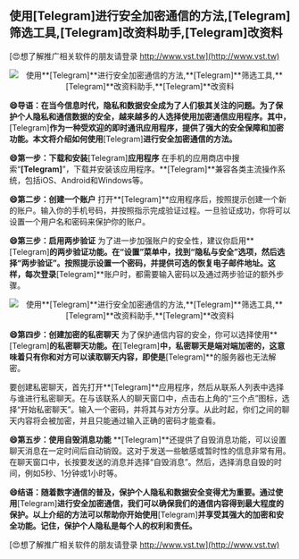 ## **使用**[Telegram]**进行安全加密通信的方法,**[Telegram]**筛选工具,**[Telegram]**改资料助手,**[Telegram]**改资料**

[😍想了解推广相关软件的朋友请登录 http://www.vst.tw](http://www.vst.tw)

 <center><img src="https://vst.tw/MP4/tuiguang/png/6.png" alt="使用**[Telegram]**进行安全加密通信的方法,**[Telegram]**筛选工具,**[Telegram]**改资料助手,**[Telegram]**改资料"></center>

**😄导语：在当今信息时代，隐私和数据安全成为了人们极其关注的问题。为了保护个人隐私和通信数据的安全，越来越多的人选择使用加密通信应用程序。其中，**[Telegram]**作为一种受欢迎的即时通讯应用程序，提供了强大的安全保障和加密功能。本文将介绍如何使用**[Telegram]**进行安全加密通信的方法。**

**😄第一步：下载和安装**[Telegram]**应用程序**
在手机的应用商店中搜索“**[Telegram]**”，下载并安装该应用程序。**[Telegram]**兼容各类主流操作系统，包括iOS、Android和Windows等。

**😄第二步：创建一个账户**
打开**[Telegram]**应用程序后，按照提示创建一个新的账户。输入你的手机号码，并按照指示完成验证过程。一旦验证成功，你将可以设置一个用户名和密码来保护你的账户。

**😄第三步：启用两步验证**
为了进一步加强账户的安全性，建议你启用**[Telegram]**的两步验证功能。在“设置”菜单中，找到“隐私与安全”选项，然后选择“两步验证”。按照提示设置一个密码，并提供可选的恢复电子邮件地址。这样，每次登录**[Telegram]**账户时，都需要输入密码以及通过两步验证的额外步骤。

 <center><img src="https://vst.tw/MP4/tuiguang/png/0.png" alt="使用**[Telegram]**进行安全加密通信的方法,**[Telegram]**筛选工具,**[Telegram]**改资料助手,**[Telegram]**改资料"></center>

**😄第四步：创建加密的私密聊天**
为了保护通信内容的安全，你可以选择使用**[Telegram]**的私密聊天功能。在**[Telegram]**中，私密聊天是端对端加密的，这意味着只有你和对方可以读取聊天内容，即使是**[Telegram]**的服务器也无法解密。

要创建私密聊天，首先打开**[Telegram]**应用程序，然后从联系人列表中选择与谁进行私密聊天。在与该联系人的聊天窗口中，点击右上角的“三个点”图标，选择“开始私密聊天”。输入一个密码，并将其与对方分享。从此时起，你们之间的聊天内容将会被加密，并且只能通过输入正确的密码才能查看。

**😄第五步：使用自毁消息功能**
**[Telegram]**还提供了自毁消息功能，可以设置聊天消息在一定时间后自动销毁。这对于发送一些敏感或暂时性的信息非常有用。在聊天窗口中，长按要发送的消息并选择“自毁消息”。然后，选择消息自毁的时间，例如5秒、1分钟或1小时等。

**😄结语：随着数字通信的普及，保护个人隐私和数据安全变得尤为重要。通过使用**[Telegram]**进行安全加密通信，我们可以确保我们的通信内容得到最大程度的保护。以上介绍的方法可以帮助你开始使用**[Telegram]**并享受其强大的加密和安全功能。记住，保护个人隐私是每个人的权利和责任。**

[😍想了解推广相关软件的朋友请登录 http://www.vst.tw](http://www.vst.tw)



